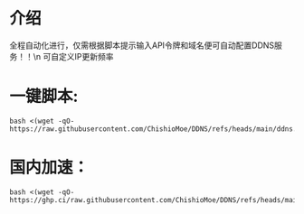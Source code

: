 # 介绍
全程自动化进行，仅需根据脚本提示输入API令牌和域名便可自动配置DDNS服务！！\n
可自定义IP更新频率
# 一键脚本:

```
bash <(wget -qO- https://raw.githubusercontent.com/ChishioMoe/DDNS/refs/heads/main/ddns.sh)
```
# 国内加速：

```
bash <(wget -qO- https://ghp.ci/raw.githubusercontent.com/ChishioMoe/DDNS/refs/heads/main/ddns.sh)
```
